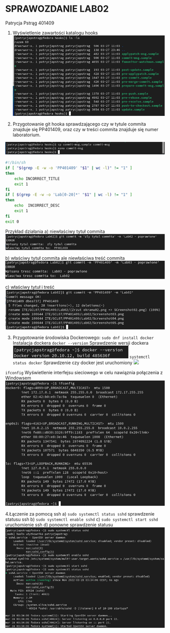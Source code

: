 # SPRAWOZDANIE LAB02 
Patrycja Pstrąg 401409

1. Wyświetlenie zawartości katalogu hooks
![](Screenshot01.png)

2. Przygotowanie git hooka sprawdzającego czy w tytule commita znajduje się PP401409, oraz czy w treści commita znajduje się numer laboratorium.

![](Screenshot02.png)

```sh
#!/bin/sh
if [ "$(grep -E -w -o 'PP401409' "$1" | wc -l)" != "1" ]
then
    echo INCORRECT_TITLE
    exit 1
fi
if [ $(grep -E -w -o 'Lab[0-20]*' "$1" | wc -l) != "1" ]
then
    echo  INCORRECT_DESC
    exit 1
fi
exit 0
```

Przykład działania
a) niewłaściwy tytuł commita
![](Screenshot03.png)

b) właściwy tytuł commita ale niewłaściwa treść commita
![](Screenshot04.png)

c) właściwy tytuł i treść
![](Screenshot05.png)

3. Przygotowanie środowiska Dockerowego:
`sudo dnf install docker` Instalacja dockera
`docker --version` Sprawdzenie wersji dockera
![](Screenshot06.png)
`systemctl status docker` Sprawdzenie czy docker jest uruchomiony
![](Screenshot07.png)

`ifconfig` Wyświetlenie interfejsu sieciowego w celu nawiąznia połączenia z Windowsem
![](Screenshot08.png)

4.Łączenie za pomocą ssh
a) `sudo systemctl status sshd` sprawdzenie statusu ssh
b) `sudo systemctl enable sshd`
c) `sudo systemctl start sshd` uruchomienie ssh
d) ponowne sprawdzenie statusu
![](Screenshot09.png)




